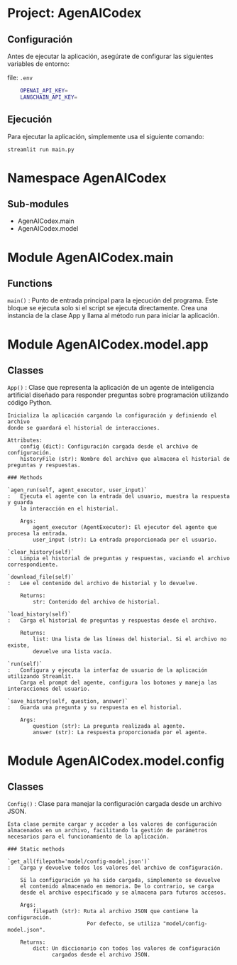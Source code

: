 Project: AgenAICodex
=================

## Configuración

Antes de ejecutar la aplicación, asegúrate de configurar las siguientes variables de entorno:

file: `.env`

```bash
    OPENAI_API_KEY=
    LANGCHAIN_API_KEY=
```

## Ejecución

Para ejecutar la aplicación, simplemente usa el siguiente comando:

```bash
streamlit run main.py
```

Namespace AgenAICodex
=====================

Sub-modules
-----------
* AgenAICodex.main
* AgenAICodex.model


Module AgenAICodex.main
=======================

Functions
---------

`main()`
:   Punto de entrada principal para la ejecución del programa.
    Este bloque se ejecuta solo si el script se ejecuta directamente.
    Crea una instancia de la clase App y llama al método run para iniciar la aplicación.


Module AgenAICodex.model.app
============================

Classes
-------

`App()`
:   Clase que representa la aplicación de un agente de inteligencia artificial
    diseñado para responder preguntas sobre programación utilizando código Python.

    Inicializa la aplicación cargando la configuración y definiendo el archivo
    donde se guardará el historial de interacciones.

    Attributes:
        config (dict): Configuración cargada desde el archivo de configuración.
        historyFile (str): Nombre del archivo que almacena el historial de preguntas y respuestas.

    ### Methods

    `agen_run(self, agent_executor, user_input)`
    :   Ejecuta el agente con la entrada del usuario, muestra la respuesta y guarda
        la interacción en el historial.

        Args:
            agent_executor (AgentExecutor): El ejecutor del agente que procesa la entrada.
            user_input (str): La entrada proporcionada por el usuario.

    `clear_history(self)`
    :   Limpia el historial de preguntas y respuestas, vaciando el archivo correspondiente.

    `download_file(self)`
    :   Lee el contenido del archivo de historial y lo devuelve.

        Returns:
            str: Contenido del archivo de historial.

    `load_history(self)`
    :   Carga el historial de preguntas y respuestas desde el archivo.

        Returns:
            list: Una lista de las líneas del historial. Si el archivo no existe,
            devuelve una lista vacía.

    `run(self)`
    :   Configura y ejecuta la interfaz de usuario de la aplicación utilizando Streamlit.
        Carga el prompt del agente, configura los botones y maneja las interacciones del usuario.

    `save_history(self, question, answer)`
    :   Guarda una pregunta y su respuesta en el historial.

        Args:
            question (str): La pregunta realizada al agente.
            answer (str): La respuesta proporcionada por el agente.


Module AgenAICodex.model.config
===============================

Classes
-------

`Config()`
:   Clase para manejar la configuración cargada desde un archivo JSON.

    Esta clase permite cargar y acceder a los valores de configuración
    almacenados en un archivo, facilitando la gestión de parámetros
    necesarios para el funcionamiento de la aplicación.

    ### Static methods

    `get_all(filepath='model/config-model.json')`
    :   Carga y devuelve todos los valores del archivo de configuración.

        Si la configuración ya ha sido cargada, simplemente se devuelve
        el contenido almacenado en memoria. De lo contrario, se carga
        desde el archivo especificado y se almacena para futuros accesos.

        Args:
            filepath (str): Ruta al archivo JSON que contiene la configuración.
                             Por defecto, se utiliza "model/config-model.json".

        Returns:
            dict: Un diccionario con todos los valores de configuración
                  cargados desde el archivo JSON.
